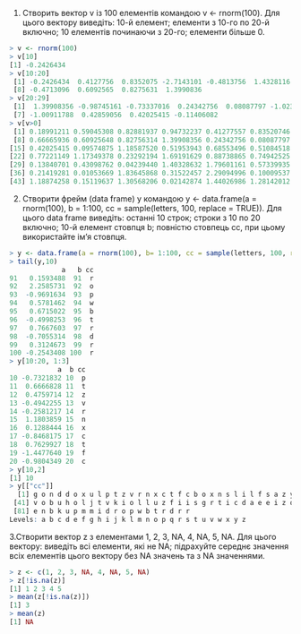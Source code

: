 1. Створить вектор v із 100 елементів командою v <- rnorm(100). Для цього
вектору виведіть: 10-й елемент; елементи з 10-го по 20-й включно; 10
елементів починаючи з 20-го; елементи більше 0.
```r
> v <- rnorm(100)
> v[10]
[1] -0.2426434
> v[10:20]
 [1] -0.2426434  0.4127756  0.8352075 -2.7143101 -0.4813756  1.4328116  0.6666594
 [8] -0.4713096  0.6092565  0.8275631  1.3990836
> v[20:29]
 [1]  1.39908356 -0.98745161 -0.73337016  0.24342756  0.08087797 -1.02332426
 [7] -1.00911788  0.42859056  0.42025415 -0.11406082
> v[v>0]
 [1] 0.18991211 0.59045308 0.82881937 0.94732237 0.41277557 0.83520746 1.43281162
 [8] 0.66665936 0.60925648 0.82756314 1.39908356 0.24342756 0.08087797 0.42859056
[15] 0.42025415 0.09574875 1.18587520 0.51953943 0.68553496 0.51084518 0.47953528
[22] 0.77221149 1.17349378 0.23292194 1.69191629 0.88738865 0.74942525 0.32840034
[29] 0.13840701 0.43098762 0.04239440 1.40328632 1.79601161 0.57339935 0.60913016
[36] 0.21419281 0.01053669 1.83645868 0.31522457 2.29094996 0.10009537 1.24467969
[43] 1.18874258 0.15119637 1.30568206 0.02142874 1.44026986 1.28142012 0.06530628
```

2. Створити фрейм (data frame) y командою y <- data.frame(a = rnorm(100), b
= 1:100, cc = sample(letters, 100, replace = TRUE)). Для цього data frame
виведіть: останні 10 строк; строки з 10 по 20 включно; 10-й елемент
стовпця b; повністю стовпець cc, при цьому використайте ім’я стовпця.
```r
> y <- data.frame(a = rnorm(100), b= 1:100, cc = sample(letters, 100, replace = TRUE))
> tail(y,10)
             a   b cc
91   0.1593488  91  r
92   2.2585731  92  o
93  -0.9691634  93  p
94   0.5781462  94  w
95   0.6715022  95  b
96  -0.4998253  96  t
97   0.7667603  97  r
98  -0.7055314  98  d
99   0.3124673  99  r
100 -0.2543408 100  r
> y[10:20, 1:3]
            a  b cc
10 -0.7321832 10  p
11  0.6666828 11  t
12  0.4759714 12  z
13 -0.4942255 13  v
14 -0.2581217 14  r
15  1.1803859 15  n
16  0.1288444 16  x
17 -0.8468175 17  c
18  0.7629927 18  t
19 -1.4477640 19  f
20 -0.9804349 20  c
> y[10,2]
[1] 10
> y[["cc"]]
  [1] g o n d d o x u l p t z v r n x c t f c b o x n s l i l f s a z y y p q g v b q
 [41] v o b u h o l j t v k i o l l u z f i i s g r t i c d a e e i z q g o i i w g v
 [81] e n b k u p m m i d r o p w b t r d r r
Levels: a b c d e f g h i j k l m n o p q r s t u v w x y z
```

3.Створити вектор z з елементами 1, 2, 3, NA, 4, NA, 5, NA. Для цього
вектору: виведіть всі елементи, які не NA; підрахуйте середнє значення
всіх елементів цього вектору без NA значень та з NA значеннями.
```r
> z <- c(1, 2, 3, NA, 4, NA, 5, NA)
> z[!is.na(z)]
[1] 1 2 3 4 5
> mean(z[!is.na(z)])
[1] 3
> mean(z)
[1] NA
```

